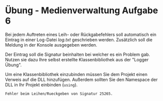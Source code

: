 # Übung - Medienverwaltung Aufgabe 6

Bei jedem Auftreten eines Leih- oder Rückgabefehlers soll automatisch ein Eintrag in einer Log-Datei _log.txt_ geschrieben werden. Zusätzlich soll die Meldung in der Konsole ausgegeben werden. 

Der Eintrag soll die Signatur beinhalten bei welcher es ein Problem gab. Nutzen sie dazu Ihre selbst erstellte Klassenbibliothek aus der "Logger Übung".

Um eine Klassenbibliothek einzubinden müssen Sie dem Projekt einen Verweis auf die DLL hinzufügen. Außerdem sollten Sie den Namespace der DLL in Ihr Projekt einbinden (`using`).


```bash
Fehler beim Leihen/Rueckgeben von Signatur 25265.
```